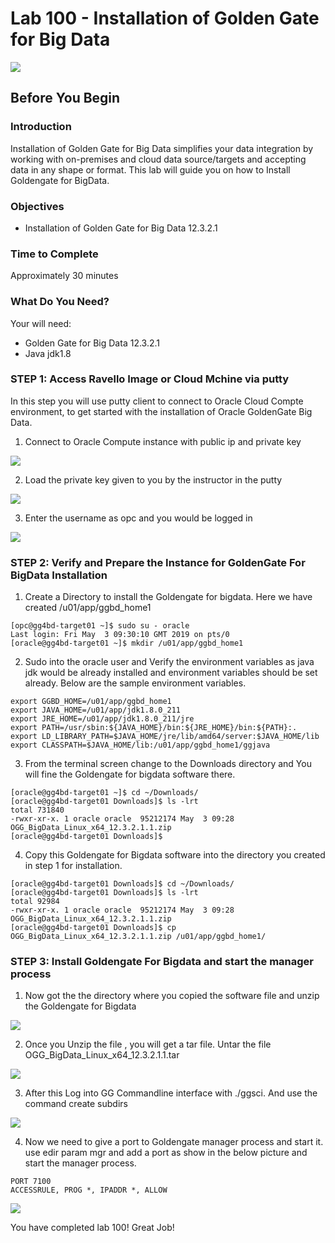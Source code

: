 # Lab 100 -  Installation of Golden Gate for Big Data

![](images/100/image100_0.png)

## Before You Begin

### Introduction
Installation of Golden Gate for Big Data simplifies your data integration by working with on-premises and cloud data source/targets and accepting data in any shape or format. This lab will guide you on how to Install Goldengate for BigData.

### Objectives
- Installation of Golden Gate for Big Data 12.3.2.1

### Time to Complete
Approximately 30 minutes

### What Do You Need?
Your will need:
- Golden Gate for Big Data 12.3.2.1
- Java jdk1.8

### STEP 1: Access Ravello Image or Cloud Mchine via putty

In this step you will use putty client to connect to Oracle Cloud Compte environment, to get started with the installation of Oracle GoldenGate Big Data.

1. Connect to Oracle Compute instance with public ip and private key

![](images/100/image100_1.png)

2. Load the private key given to you by the instructor in the putty 

![](images/100/image100_2.png)

3. Enter the username as opc and you would be logged in

![](images/100/image100_3.png)


### STEP 2: Verify and Prepare the Instance for GoldenGate For BigData Installation

1. Create a Directory to install the Goldengate for bigdata. Here we have created /u01/app/ggbd_home1

```
[opc@gg4bd-target01 ~]$ sudo su - oracle
Last login: Fri May  3 09:30:10 GMT 2019 on pts/0
[oracle@gg4bd-target01 ~]$ mkdir /u01/app/ggbd_home1
```

2. Sudo into the oracle user and Verify the environment variables as java jdk would be already installed and environment variables should be set already. Below are the sample environment variables.

```
export GGBD_HOME=/u01/app/ggbd_home1
export JAVA_HOME=/u01/app/jdk1.8.0_211
export JRE_HOME=/u01/app/jdk1.8.0_211/jre
export PATH=/usr/sbin:${JAVA_HOME}/bin:${JRE_HOME}/bin:${PATH}:.
export LD_LIBRARY_PATH=$JAVA_HOME/jre/lib/amd64/server:$JAVA_HOME/lib
export CLASSPATH=$JAVA_HOME/lib:/u01/app/ggbd_home1/ggjava
```

3. From the terminal screen change to the Downloads directory and You will fine the Goldengate for bigdata software there.

```
[oracle@gg4bd-target01 ~]$ cd ~/Downloads/
[oracle@gg4bd-target01 Downloads]$ ls -lrt
total 731840
-rwxr-xr-x. 1 oracle oracle  95212174 May  3 09:28 OGG_BigData_Linux_x64_12.3.2.1.1.zip
[oracle@gg4bd-target01 Downloads]$
```

4. Copy this Goldengate for Bigdata software into the directory you created in step 1 for installation.

```
[oracle@gg4bd-target01 Downloads]$ cd ~/Downloads/
[oracle@gg4bd-target01 Downloads]$ ls -lrt
total 92984
-rwxr-xr-x. 1 oracle oracle  95212174 May  3 09:28 OGG_BigData_Linux_x64_12.3.2.1.1.zip
[oracle@gg4bd-target01 Downloads]$ cp OGG_BigData_Linux_x64_12.3.2.1.1.zip /u01/app/ggbd_home1/
```

### STEP 3: Install Goldengate For Bigdata and start the manager process

1. Now got the the directory where you copied the software file and unzip the Goldengate for Bigdata

![](images/100/image100_4.png)

2. Once you Unzip the file , you will get a tar file. Untar the file OGG_BigData_Linux_x64_12.3.2.1.1.tar

![](images/100/image100_5.png)

3. After this Log into GG Commandline interface with ./ggsci. And use the command create subdirs 

![](images/100/image100_6.png)

4. Now we need to give a port to Goldengate manager process and start it. use edir param mgr and add a port as show in the below picture and start the manager process.

```
PORT 7100
ACCESSRULE, PROG *, IPADDR *, ALLOW
```
![](images/100/image100_7.png)


You have completed lab 100! Great Job!